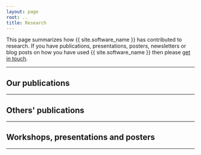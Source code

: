 ```yaml
---
layout: page
root: ..
title: Research
---
```


This page summarizes how {{ site.software_name }} has contributed to
research. If you have publications, presentations, posters,
newsletters or blog posts on how you have used 
{{ site.software_name }} then please 
[get in touch](../project/HelpAndSupport.html).

---

## Our publications

---

## Others' publications

---

## Workshops, presentations and posters

---
